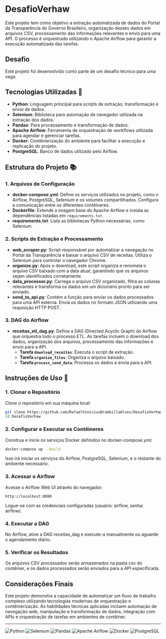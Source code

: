 # DesafioVerhaw


Este projeto tem como objetivo a extração automatizada de dados do Portal da Transparência do Governo Brasileiro, organização desses dados em arquivos CSV, processamento das informações relevantes e envio para uma API. O processo é orquestrado utilizando o Apache Airflow para garantir a execução automatizada das tarefas.

## Desafio

Este projeto foi desenvolvido como parte de um desafio técnico para uma vaga. 

## Tecnologias Utilizadas 🔨

- **Python**: Linguagem principal para scripts de extração, transformação e envio de dados. 
- **Selenium**: Biblioteca para automação de navegador utilizada na extração dos dados.
- **Pandas**: Para processamento e transformação de dados.
- **Apache Airflow**: Ferramenta de orquestração de workflows utilizada para agendar e gerenciar tarefas.
- **Docker**: Contêinerização do ambiente para facilitar a execução e replicação do projeto.
- **PostgreSQL**: Banco de dados utilizado pelo Airflow.

## Estrutura do Projeto 📚

### 1. Arquivos de Configuração

- **docker-compose.yml**: Define os serviços utilizados no projeto, como o Airflow, PostgreSQL, Selenium e os volumes compartilhados. Configura a comunicação entre os diferentes contêineres.
- **Dockerfile**: Extende a imagem base do Apache Airflow e instala as dependências listadas em `requirements.txt`.
- **requirements.txt**: Lista as bibliotecas Python necessárias, como Selenium.

### 2. Scripts de Extração e Processamento

- **web_scraper.py**: Script responsável por automatizar a navegação no Portal da Transparência e baixar o arquivo CSV de receitas. Utiliza o Selenium para controlar o navegador Chrome.
- **organize.py**: Após o download, este script organiza e renomeia o arquivo CSV baixado com a data atual, garantindo que os arquivos sejam identificados corretamente.
- **data_processor.py**: Carrega o arquivo CSV organizado, filtra as colunas relevantes e transforma os dados em um dicionário pronto para ser enviado.
- **send_to_api.py**: Contém a função para enviar os dados processados para uma API externa. Envia os dados no formato JSON utilizando uma requisição HTTP POST.

### 3. DAG do Airflow

- **receitas_etl_dag.py**: Define a DAG (Directed Acyclic Graph) do Airflow que orquestra todo o processo ETL. As tarefas incluem o download dos dados, organização dos arquivos, processamento das informações e envio para a API.
  - **Tarefa `download_receitas`**: Executa o script de extração.
  - **Tarefa `organize_files`**: Organiza o arquivo baixado.
  - **Tarefa `process_send_data`**: Processa os dados e envia para a API.

## Instruções de Uso 🏃

### 1. Clonar o Repositório

Clone o repositório em sua máquina local:

```bash
git clone https://github.com/RafaelViniciusBrambillaAlves/DesafioVerhaw.git
cd DesafioVerhaw
```

### 2. Configurar e Executar os Contêineres

Construa e inicie os serviços Docker definidos no docker-compose.yml:

```bash
docker-compose up --build
```

Isso irá iniciar os serviços do Airflow, PostgreSQL, Selenium, e o restante do ambiente necessário.

### 3. Acessar o Airflow

Acesse o Airflow Web UI através do navegador:

```
http://localhost:8080
```

Logue-se com as credenciais configuradas (usuário: airflow, senha: airflow).

### 4. Executar a DAG

No Airflow, ative a DAG receitas_dag e execute-a manualmente ou aguarde o agendamento diário.

### 5. Verificar os Resultados

Os arquivos CSV processados serão armazenados na pasta csv do contêiner, e os dados processados serão enviados para a API especificada.

## Considerações Finais

Este projeto demonstra a capacidade de automatizar um fluxo de trabalho complexo utilizando tecnologias modernas de orquestração e contêinerização. As habilidades técnicas aplicadas incluem automação de navegação web, manipulação e transformação de dados, integração com APIs e orquestração de tarefas em ambientes de contêiner.
___

![Python](https://img.shields.io/badge/Python-3776AB?style=for-the-badge&logo=python&logoColor=white)
![Selenium](https://img.shields.io/badge/Selenium-43B02A?style=for-the-badge&logo=selenium&logoColor=white)
![Pandas](https://img.shields.io/badge/Pandas-150458?style=for-the-badge&logo=pandas&logoColor=white)
![Apache Airflow](https://img.shields.io/badge/Apache%20Airflow-017CEE?style=for-the-badge&logo=apache-airflow&logoColor=white)
![Docker](https://img.shields.io/badge/Docker-2496ED?style=for-the-badge&logo=docker&logoColor=white)
![PostgreSQL](https://img.shields.io/badge/PostgreSQL-4169E1?style=for-the-badge&logo=postgresql&logoColor=white)

